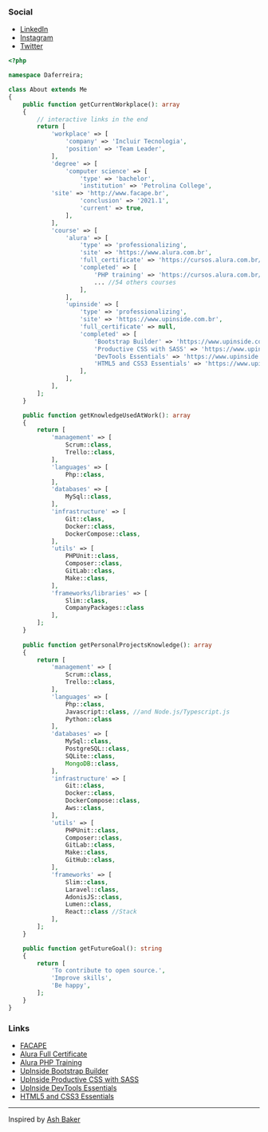 ### Social

* [LinkedIn](https://www.linkedin.com/in/daferreira946/)
* [Instagram](https://www.instagram.com/daferreira946)
* [Twitter](https://twitter.com/daferreira946)

```php
<?php

namespace Daferreira;

class About extends Me
{
    public function getCurrentWorkplace(): array
    {
    	// interactive links in the end
        return [
            'workplace' => [
                'company' => 'Incluir Tecnologia',
                'position' => 'Team Leader',      
            ],
            'degree' => [
                'computer science' => [
                    'type' => 'bachelor',
                    'institution' => 'Petrolina College',
		    'site' => 'http://www.facape.br',
                    'conclusion' => '2021.1',
                    'current' => true,
                ],
            ],
            'course' => [
                'alura' => [
                    'type' => 'professionalizing',
                    'site' => 'https://www.alura.com.br',
                    'full_certificate' => 'https://cursos.alura.com.br/user/daferreira1996/fullCertificate/0199177d83aab4b8b88edcfa32d7a5d2',
                    'completed' => [
                        'PHP training' => 'https://cursos.alura.com.br/degree/certificate/4e301603-e19e-4071-b70d-4130d24a86d7',
                        ... //54 others courses
                    ],
                ],
                'upinside' => [
                    'type' => 'professionalizing',
                    'site' => 'https://www.upinside.com.br',
                    'full_certificate' => null,
                    'completed' => [
                        'Bootstrap Builder' => 'https://www.upinside.com.br/certificados/6260764202102',
                        'Productive CSS with SASS' => 'https://www.upinside.com.br/certificados/6260769202010',
                        'DevTools Essentials' => 'https://www.upinside.com.br/certificados/6260761202102',
                        'HTML5 and CSS3 Essentials' => 'https://www.upinside.com.br/certificados/6260760202010',
                    ],
                ],
            ],
        ];
    }

    public function getKnowledgeUsedAtWork(): array
    {
        return [
            'management' => [
                Scrum::class,
                Trello::class,
            ],
            'languages' => [
                Php::class,
            ],
            'databases' => [
                MySql::class,
            ],
            'infrastructure' => [
                Git::class,
                Docker::class,
                DockerCompose::class,
            ],
            'utils' => [
                PHPUnit::class,
                Composer::class,
                GitLab::class,
                Make::class,
            ],
            'frameworks/libraries' => [
                Slim::class,
                CompanyPackages::class
            ],
        ];
    }
    
    public function getPersonalProjectsKnowledge(): array
    {
        return [
            'management' => [
                Scrum::class,
                Trello::class,
            ],
            'languages' => [
                Php::class,
                Javascript::class, //and Node.js/Typescript.js
                Python::class
            ],
            'databases' => [
                MySql::class,
                PostgreSQL::class,
                SQLite::class,
                MongoDB::class,
            ],
            'infrastructure' => [
                Git::class,
                Docker::class,
                DockerCompose::class,
                Aws::class,
            ],
            'utils' => [
                PHPUnit::class,
                Composer::class,
                GitLab::class,
                Make::class,
                GitHub::class,
            ],
            'frameworks' => [
                Slim::class,
                Laravel::class,
                AdonisJS::class,
                Lumen::class,
                React::class //Stack
            ],
        ];
    }

    public function getFutureGoal(): string
    {
        return [
            'To contribute to open source.',
            'Improve skills',
            'Be happy',
        ];
    }
}
```
### Links
* [FACAPE](http://www.facape.br)
* [Alura Full Certificate](https://cursos.alura.com.br/user/daferreira1996/fullCertificate/0199177d83aab4b8b88edcfa32d7a5d2)
* [Alura PHP Training](https://cursos.alura.com.br/degree/certificate/4e301603-e19e-4071-b70d-4130d24a86d7)
* [UpInside Bootstrap Builder](https://www.upinside.com.br/certificados/6260764202102)
* [UpInside Productive CSS with SASS](https://www.upinside.com.br/certificados/6260769202010)
* [UpInside DevTools Essentials](https://www.upinside.com.br/certificados/6260761202102)
* [HTML5 and CSS3 Essentials](https://www.upinside.com.br/certificados/6260760202010)


---------------------
Inspired by [Ash Baker](https://github.com/ashbakernz/ashbakernz)
